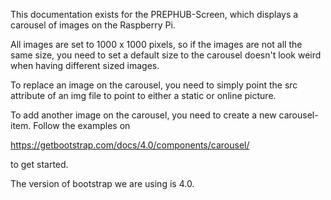 This documentation exists for the PREPHUB-Screen, which displays a carousel of images on the Raspberry Pi.

All images are set to 1000 x 1000 pixels, so if the images are not all the same size, you need to set a default size to the carousel doesn't look weird when having different sized images.

To replace an image on the carousel, you need to simply point the src attribute of an img file to point to either a static or online picture.

To add another image on the carousel, you need to create a new carousel-item. Follow the examples on

https://getbootstrap.com/docs/4.0/components/carousel/

to get started.

The version of bootstrap we are using is 4.0.